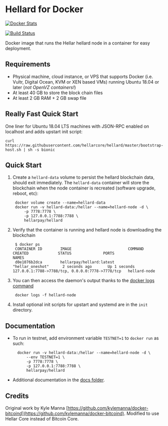 Hellard for Docker
================

[![Docker Stats](http://dockeri.co/image/hellarpay/hellard)](https://hub.docker.com/r/hellarpay/hellard/)

[![Build Status](https://travis-ci.org/hellarpay/docker-hellard.svg?branch=master)](https://travis-ci.org/hellarpay/docker-hellard/)


Docker image that runs the Hellar hellard node in a container for easy deployment.


Requirements
------------

* Physical machine, cloud instance, or VPS that supports Docker (i.e. Vultr, Digital Ocean, KVM or XEN based VMs) running Ubuntu 18.04 or later (*not OpenVZ containers!*)
* At least 40 GB to store the block chain files
* At least 2 GB RAM + 2 GB swap file


Really Fast Quick Start
-----------------------

One liner for Ubuntu 18.04 LTS machines with JSON-RPC enabled on localhost and adds upstart init script:

    curl https://raw.githubusercontent.com/hellarcore/hellard/master/bootstrap-host.sh | sh -s bionic


Quick Start
-----------

1. Create a `hellard-data` volume to persist the hellard blockchain data, should exit immediately.  The `hellard-data` container will store the blockchain when the node container is recreated (software upgrade, reboot, etc):

        docker volume create --name=hellard-data
        docker run -v hellard-data:/hellar --name=hellard-node -d \
            -p 7778:7778 \
            -p 127.0.0.1:7788:7788 \
            hellarpay/hellard

2. Verify that the container is running and hellard node is downloading the blockchain

        $ docker ps
        CONTAINER ID        IMAGE                         COMMAND             CREATED             STATUS              PORTS                                              NAMES
        d0e1076b2dca        hellarpay/hellard:latest          "hellar_oneshot"      2 seconds ago       Up 1 seconds        127.0.0.1:7788->7788/tcp, 0.0.0.0:7778->7778/tcp   hellard-node

3. You can then access the daemon's output thanks to the [docker logs command]( https://docs.docker.com/reference/commandline/cli/#logs)

        docker logs -f hellard-node

4. Install optional init scripts for upstart and systemd are in the `init` directory.


Documentation
-------------

* To run in testnet, add environment variable `TESTNET=1` to `docker run` as such:

        docker run -v hellard-data:/hellar --name=hellard-node -d \
            --env TESTNET=1 \
            -p 7778:7778 \
            -p 127.0.0.1:7788:7788 \
            hellarpay/hellard

* Additional documentation in the [docs folder](docs).

Credits
-------

Original work by Kyle Manna [https://github.com/kylemanna/docker-bitcoind](https://github.com/kylemanna/docker-bitcoind).
Modified to use Hellar Core instead of Bitcoin Core.

